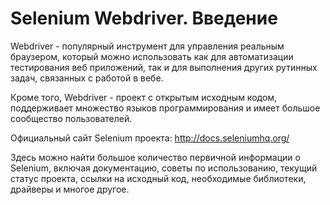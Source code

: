 Selenium Webdriver. Введение
==================
Webdriver - популярный инструмент для управления реальным браузером, который можно использовать как для автоматизации тестирования веб приложений, так и для выполнения других рутинных задач, связанных с работой в вебе.

Кроме того, Webdriver - проект с открытым исходным кодом, поддерживает множество языков программирования и имеет большое сообщество пользователей.

Официальный сайт Selenium проекта: http://docs.seleniumhq.org/

Здесь можно найти большое количество первичной информации о Selenium, включая документацию, советы по использованию, текущий статус проекта, ссылки на исходный код, необходимые библиотеки, драйверы и многое другое.
